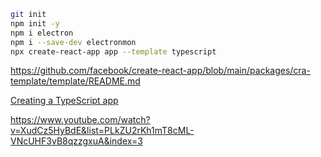 ```bash
git init
npm init -y
npm i electron
npm i --save-dev electronmon
npx create-react-app app --template typescript
```

https://github.com/facebook/create-react-app/blob/main/packages/cra-template/template/README.md

[Creating a TypeScript app](https://create-react-app.dev/docs/getting-started#creating-a-typescript-app)

https://www.youtube.com/watch?v=XudCz5HyBdE&list=PLkZU2rKh1mT8cML-VNcUHF3vB8qzzgxuA&index=3
